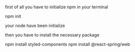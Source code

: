 first of all you have to initialize npm in your terminal

npm init

your node have been initialize

then you have to install the necessary package

npm install styled-components
npm install @react-spring/web



